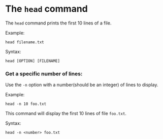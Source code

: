 # The `head` command

The `head` command prints the first 10 lines of a file.

Example:
```
head filename.txt
```

Syntax:
```
head [OPTION] [FILENAME]
```

### Get a specific number of lines:

Use the `-n` option with a number(should be an integer) of lines to display.

Example:
```
head -n 10 foo.txt
```

This command will display the first 10 lines of file `foo.txt`.

Syntax:
```
head -n <number> foo.txt
```
